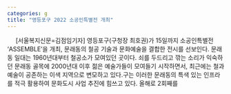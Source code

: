 ```yaml
---
categories: g
title: "영등포구 2022 소공인특별전 개최"
---
```

&nbsp;&nbsp;&nbsp;&nbsp; [서울복지신문=김점임기자] 영등포구(구청장 최호권)가 15일까지 소공인특별전 ‘ASSEMBLE’을 개최, 문래동의 철공 기술과 문화예술을 결합한 전시를 선보인다. 문래동 일대는 1960년대부터 철공소가 모여있던 곳이다. 쇠를 두드리고 깎는 소리가 익숙하던 문래동 골목에 2000년대 이후 젊은 예술가들이 모여들기 시작하면서, 최근에는 철과 예술이 공존하는 이색 지역으로 변모하고 있다.구는 이러한 문래동의 특색 있는 인프라를 적극 활용하여 문화도시 사업 추진에 힘쓰고 있다. 올해로 2회째를 